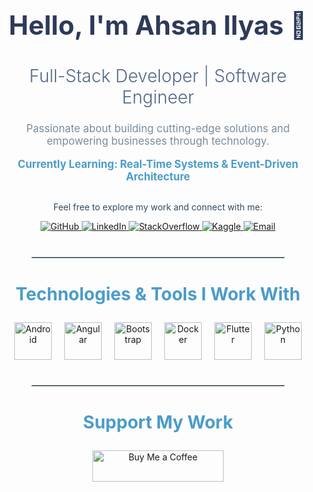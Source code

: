 <div align="center">
  <h1 style="font-size: 3em; font-weight: bold; color: #2e3a59;">Hello, I'm Ahsan Ilyas 👋</h1>
  <h2 style="font-size: 2em; font-weight: 300; color: #53688a;">Full-Stack Developer | Software Engineer</h2>
  <p style="font-size: 1.2em; color: #7a8d9c; margin-top: 20px;">Passionate about building cutting-edge solutions and empowering businesses through technology.</p>
  
  <p style="font-size: 1.2em; color: #4b9cc9; font-weight: bold; margin-top: 15px;">Currently Learning: Real-Time Systems & Event-Driven Architecture</p>
  
  <div>
    <p style="font-size: 1em; color: #344a5c; margin-top: 30px;">Feel free to explore my work and connect with me:</p>
    <div>
      <a href="https://github.com/AhsanLozaa" target="_blank">
        <img src="https://img.shields.io/badge/GitHub-%23000000.svg?&style=for-the-badge&logo=github&logoColor=white" alt="GitHub" />
      </a>
      <a href="https://linkedin.com/in/m-ahsan-ilyas" target="_blank">
        <img src="https://img.shields.io/badge/LinkedIn-%230077B5.svg?&style=for-the-badge&logo=linkedin&logoColor=white" alt="LinkedIn" />
      </a>
      <a href="https://stackoverflow.com/users/ahsan-ilyas" target="_blank">
        <img src="https://img.shields.io/badge/StackOverflow-%23F48024.svg?&style=for-the-badge&logo=stack-overflow&logoColor=white" alt="StackOverflow" />
      </a>
      <a href="https://www.kaggle.com/ahsanilyas" target="_blank">
        <img src="https://img.shields.io/badge/Kaggle-%23007A8C.svg?&style=for-the-badge&logo=kaggle&logoColor=white" alt="Kaggle" />
      </a>
      <a href="mailto:ahsanmohamed97@gmail.com">
        <img src="https://img.shields.io/badge/Email-%23D14836.svg?&style=for-the-badge&logo=gmail&logoColor=white" alt="Email" />
      </a>
    </div>
  </div>
  
  <hr style="width: 80%; margin-top: 40px; border: 1px solid #d0e0e6;"/>
  
  <div style="margin-top: 40px;">
    <h3 style="font-size: 2em; color: #4b9cc9;">Technologies & Tools I Work With</h3>
    <div style="display: flex; flex-wrap: wrap; justify-content: center; gap: 20px;">
      <a href="https://developer.android.com" target="_blank"><img src="https://img.icons8.com/ios/452/android-os.png" alt="Android" width="60" height="60" /></a>
      <a href="https://angular.io" target="_blank"><img src="https://img.icons8.com/ios/452/angularjs.png" alt="Angular" width="60" height="60" /></a>
      <a href="https://getbootstrap.com" target="_blank"><img src="https://img.icons8.com/ios/452/bootstrap.png" alt="Bootstrap" width="60" height="60" /></a>
      <a href="https://www.docker.com/" target="_blank"><img src="https://img.icons8.com/ios/452/docker.png" alt="Docker" width="60" height="60" /></a>
      <a href="https://flutter.dev" target="_blank"><img src="https://img.icons8.com/ios/452/flutter.png" alt="Flutter" width="60" height="60" /></a>
      <a href="https://www.python.org" target="_blank"><img src="https://img.icons8.com/ios/452/python.png" alt="Python" width="60" height="60" /></a>
    </div>
  </div>
  
  <hr style="width: 80%; margin-top: 40px; border: 1px solid #d0e0e6;"/>
  
  <div style="margin-top: 40px;">
    <h3 style="font-size: 2em; color: #4b9cc9;">Support My Work</h3>
    <a href="https://www.buymeacoffee.com/ahsanilyas">
      <img src="https://cdn.buymeacoffee.com/buttons/v2/default-yellow.png" height="50" width="210" alt="Buy Me a Coffee" />
    </a>
  </div>
</div>
